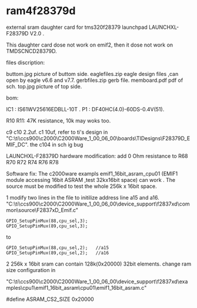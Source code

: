 # ram4f28379d
external sram daughter card for tms320f28379 launchpad  LAUNCHXL-F28379D  V2.0 .

This  daughter card  dose not work on emif2, then it dose not work on TMDSCNCD28379D.

files discription:

buttom.jpg         picture of buttom side.
eaglefiles.zip     eagle design files ,can open by eagle v6.6 and v7.7.
gerbfiles.zip      gerb file.
memboard.pdf       pdf of sch.
top.jpg            picture of top side.




bom:

IC1  : IS61WV25616EDBLL-10T .
P1   : DF40HC(4.0)-60DS-0.4V(51).

R10 R11: 47K resistance, 10k may woks too.

c9 c10 2.2uf.
c1    10uf, refer to ti's design in "C:\ti\ccs900\c2000\C2000Ware_1_00_06_00\boards\TIDesigns\F28379D_EMIF_DC". the c104 in sch ig bug




LAUNCHXL-F28379D hardware  modification:
add  0 Ohm resistance  to   R68 R70 R72  R74  R76 R78




Software fix: 
The  c2000ware exampls emif1_16bit_asram_cpu01 (EMIF1 module accessing 16bit ASRAM ,test 32kx16bit space)  can work .
The source must be modified  to test the whole 256k x 16bit   space.
 

1   modify two lines in the file to initilize address line a15  and a16.
"C:\ti\ccs900\c2000\C2000Ware_1_00_06_00\device_support\f2837xd\common\source\F2837xD_Emif.c"

    GPIO_SetupPinMux(88,cpu_sel,3);    
    GPIO_SetupPinMux(89,cpu_sel,3);   
   
   to 
   
    GPIO_SetupPinMux(88,cpu_sel,2);   //a15
    GPIO_SetupPinMux(89,cpu_sel,2);   //a16
   
   
 2   256k x 16bit sram can  contain  128k(0x20000)  32bit elements.  change ram size configuration in 
    
   "C:\ti\ccs900\c2000\C2000Ware_1_00_06_00\device_support\f2837xd\examples\cpu1\emif1_16bit_asram\cpu01\emif1_16bit_asram.c"
  
 
   #define ASRAM_CS2_SIZE       0x20000     
   

   
